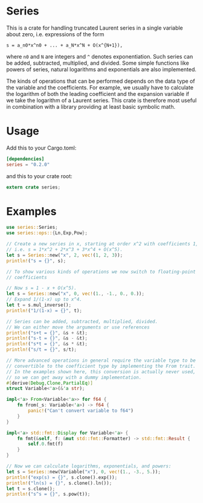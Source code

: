 # Series

This is a crate for handling truncated Laurent series in a single
variable about zero, i.e. expressions of the form

`s = a_n0*x^n0 + ... + a_N*x^N + O(x^{N+1}),`

where `n0` and `N` are integers and `^` denotes exponentiation. Such
series can be added, subtracted, multiplied, and divided. Some
simple functions like powers of series, natural logarithms and
exponentials are also implemented.

The kinds of operations that can be performed depends on the data
type of the variable and the coefficients. For example, we usually
have to calculate the logarithm of both the leading coefficient and
the expansion variable if we take the logarithm of a Laurent
series. This crate is therefore most useful in combination with a
library providing at least basic symbolic math.

# Usage

Add this to your Cargo.toml:

```toml
[dependencies]
series = "0.2.0"
```

and this to your crate root:
```rust
extern crate series;
```

# Examples

```rust
use series::Series;
use series::ops::{Ln,Exp,Pow};

// Create a new series in x, starting at order x^2 with coefficients 1, 2, 3,
// i.e. s = 1*x^2 + 2*x^3 + 3*x^4 + O(x^5).
let s = Series::new("x", 2, vec!(1, 2, 3));
println!("s = {}", s);

// To show various kinds of operations we now switch to floating-point
// coefficients

// Now s = 1 - x + O(x^5).
let s = Series::new("x", 0, vec!(1., -1., 0., 0.));
// Expand 1/(1-x) up to x^4.
let t = s.mul_inverse();
println!("1/(1-x) = {}", t);

// Series can be added, subtracted, multiplied, divided.
// We can either move the arguments or use references
println!("s+t = {}", &s + &t);
println!("s-t = {}", &s - &t);
println!("s*t = {}", &s * &t);
println!("s/t = {}", s/t);

// More advanced operations in general require the variable type to be
// convertible to the coefficient type by implementing the From trait.
// In the examples shown here, this conversion is actually never used,
// so we can get away with a dummy implementation.
#[derive(Debug,Clone,PartialEq)]
struct Variable<'a>(&'a str);

impl<'a> From<Variable<'a>> for f64 {
    fn from(_s: Variable<'a>) -> f64 {
        panic!("Can't convert variable to f64")
    }
}

impl<'a> std::fmt::Display for Variable<'a> {
    fn fmt(&self, f: &mut std::fmt::Formatter) -> std::fmt::Result {
        self.0.fmt(f)
    }
}

// Now we can calculate logarithms, exponentials, and powers:
let s = Series::new(Variable("x"), 0, vec!(1., -3., 5.));
println!("exp(s) = {}", s.clone().exp());
println!("ln(s) = {}", s.clone().ln());
let t = s.clone();
println!("s^s = {}", s.pow(t));
```
